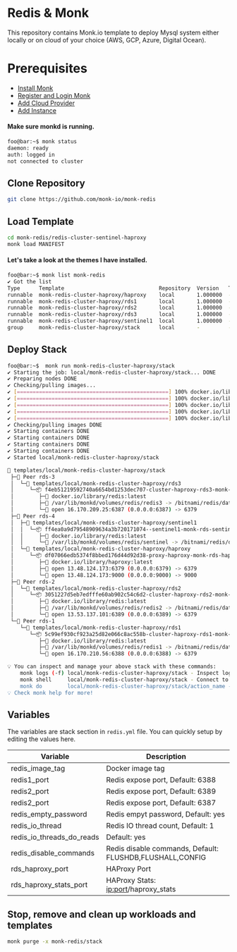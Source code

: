 # Redis & Monk
This repository contains Monk.io template to deploy Mysql system either locally or on cloud of your choice (AWS, GCP, Azure, Digital Ocean).

# Prerequisites
- [Install Monk](https://docs.monk.io/docs/get-monk)
- [Register and Login Monk](https://docs.monk.io/docs/acc-and-auth)
- [Add Cloud Provider](https://docs.monk.io/docs/cloud-provider)
- [Add Instance](https://docs.monk.io/docs/multi-cloud)

#### Make sure monkd is running.
```bash
foo@bar:~$ monk status
daemon: ready
auth: logged in
not connected to cluster
```

## Clone Repository
```bash
git clone https://github.com/monk-io/monk-redis
```

## Load Template
```bash
cd monk-redis/redis-cluster-sentinel-haproxy
monk load MANIFEST
```


#### Let's take a look at the themes I have installed.
```bash
foo@bar:~$ monk list monk-redis                                                                                                                    
✔ Got the list
Type      Template                              Repository  Version   Tags
runnable  monk-redis-cluster-haproxy/haproxy    local       1.000000  -
runnable  monk-redis-cluster-haproxy/rds1       local       1.000000  -
runnable  monk-redis-cluster-haproxy/rds2       local       1.000000  -
runnable  monk-redis-cluster-haproxy/rds3       local       1.000000  -
runnable  monk-redis-cluster-haproxy/sentinel1  local       1.000000  -
group     monk-redis-cluster-haproxy/stack      local       -         -
```

## Deploy Stack
```bash
foo@bar:~$  monk run monk-redis-cluster-haproxy/stack                                                                
✔ Starting the job: local/monk-redis-cluster-haproxy/stack... DONE
✔ Preparing nodes DONE
✔ Checking/pulling images...
✔ [================================================] 100% docker.io/library/haproxy:latest rds-4
✔ [================================================] 100% docker.io/library/redis:latest rds-1
✔ [================================================] 100% docker.io/library/redis:latest rds-4
✔ [================================================] 100% docker.io/library/redis:latest rds-3
✔ [================================================] 100% docker.io/library/redis:latest rds-2
✔ Checking/pulling images DONE
✔ Starting containers DONE
✔ Starting containers DONE
✔ Starting containers DONE
✔ Starting containers DONE
✔ Started local/monk-redis-cluster-haproxy/stack

🔩 templates/local/monk-redis-cluster-haproxy/stack
 ├─🧊 Peer rds-3
 │  └─🔩 templates/local/monk-redis-cluster-haproxy/rds3
 │     └─📦 f4eb51219592740a6654bd1253dec707-cluster-haproxy-rds3-monk-rds3
 │        ├─🧩 docker.io/library/redis:latest
 │        ├─💾 /var/lib/monkd/volumes/redis/redis3 -> /bitnami/redis/data
 │        └─🔌 open 16.170.209.25:6387 (0.0.0.0:6387) -> 6379
 ├─🧊 Peer rds-4
 │  ├─🔩 templates/local/monk-redis-cluster-haproxy/sentinel1
 │  │  └─📦 ff4ea0a9d79548909634a3b720171074--sentinel1-monk-rds-sentinel-1
 │  │     ├─🧩 docker.io/library/redis:latest
 │  │     └─💾 /var/lib/monkd/volumes/redis/sentinel -> /bitnami/redis/data
 │  └─🔩 templates/local/monk-redis-cluster-haproxy/haproxy
 │     └─📦 df07066edb5374f8bbed176d44d92d38-proxy-haproxy-monk-rds-haproxy
 │        ├─🧩 docker.io/library/haproxy:latest
 │        ├─🔌 open 13.48.124.173:6379 (0.0.0.0:6379) -> 6379
 │        └─🔌 open 13.48.124.173:9000 (0.0.0.0:9000) -> 9000
 ├─🧊 Peer rds-2
 │  └─🔩 templates/local/monk-redis-cluster-haproxy/rds2
 │     └─📦 3051227d5eb7edfffe60ab902c54c6d2-cluster-haproxy-rds2-monk-rds2
 │        ├─🧩 docker.io/library/redis:latest
 │        ├─💾 /var/lib/monkd/volumes/redis/redis2 -> /bitnami/redis/data
 │        └─🔌 open 13.53.137.101:6389 (0.0.0.0:6389) -> 6379
 └─🧊 Peer rds-1
    └─🔩 templates/local/monk-redis-cluster-haproxy/rds1
       └─📦 5c99ef930cf923a25d82e066c8ac558b-cluster-haproxy-rds1-monk-rds1
          ├─🧩 docker.io/library/redis:latest
          ├─💾 /var/lib/monkd/volumes/redis/redis1 -> /bitnami/redis/data
          └─🔌 open 16.170.210.56:6388 (0.0.0.0:6388) -> 6379

💡 You can inspect and manage your above stack with these commands:
	monk logs (-f) local/monk-redis-cluster-haproxy/stack - Inspect logs
	monk shell     local/monk-redis-cluster-haproxy/stack - Connect to the container's shell
	monk do        local/monk-redis-cluster-haproxy/stack/action_name - Run defined action (if exists)
💡 Check monk help for more!
```

## Variables
The variables are stack section in `redis.yml` file. You can quickly setup by editing the values here.

| Variable                     	    | Description                               	|
|------------------------------	    |-------------------------------------------	|
| redis_image_tag          	       | Docker image tag                           	|
| redis1_port 	                      | Redis expose port, Default: 6388             	|
| redis2_port 	                      | Redis expose port, Default: 6389             	|
| redis2_port 	                      | Redis expose port, Default: 6387             	|
| redis_empty_password               | Redis empyt password, Default: yes    	    |
| redis_io_thread              	    | Redis IO thread count, Default: 1       	    |
| redis_io_threads_do_reads          | Default: yes                              	|
| redis_disable_commands             | Redis disable commands, Default: FLUSHDB,FLUSHALL,CONFIG |
| rds_haproxy_port                   | HAProxy Port                                  |
| rds_haproxy_stats_port             | HAProxy Stats: <ip:port>/haproxy_stats |

## 

## Stop, remove and clean up workloads and templates

```bash
monk purge -x monk-redis/stack 
```
